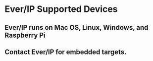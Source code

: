 # Ever/IP Supported Devices

## Ever/IP runs on Mac OS, Linux, Windows, and Raspberry Pi

## Contact Ever/IP for embedded targets.
